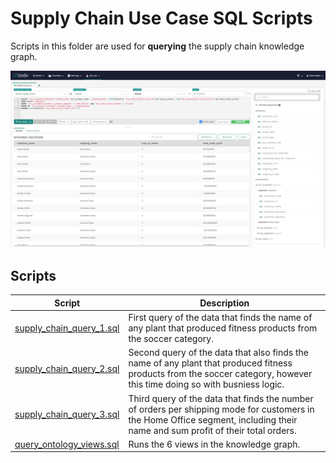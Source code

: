 # Supply Chain Use Case SQL Scripts
Scripts in this folder are used for **querying** the supply chain knowledge graph.

![The_SQL_Editor](../supply_chain_sql.png)

## Scripts

| Script              | Description |
| ------------------- | ----------- |
| [supply_chain_query_1.sql](./supply_chain_query_1.sql) | First query of the data that finds the name of any plant that produced fitness products from the soccer category. |
| [supply_chain_query_2.sql](./supply_chain_query_2.sql) | Second query of the data that also finds the name of any plant that produced fitness products from the soccer category, however this time doing so with busniess logic. |
| [supply_chain_query_3.sql](./supply_chain_query_3.sql) | Third query of the data that finds the number of orders per shipping mode for customers in the Home Office segment, including their name and sum profit of their total orders. |
| [query_ontology_views.sql](./query_ontology_views.sql) | Runs the 6 views in the knowledge graph. |
